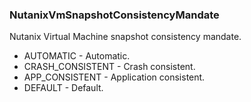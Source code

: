 ### NutanixVmSnapshotConsistencyMandate
Nutanix Virtual Machine snapshot consistency mandate.

- AUTOMATIC - Automatic.
- CRASH_CONSISTENT - Crash consistent.
- APP_CONSISTENT - Application consistent.
- DEFAULT - Default.

